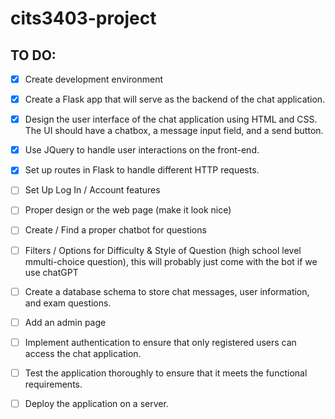 # cits3403-project
## TO DO:
- [x] Create development environment
- [x] Create a Flask app that will serve as the backend of the chat application.
- [x] Design the user interface of the chat application using HTML and CSS. The UI should have a chatbox, a message input field, and a send button.
- [x] Use JQuery to handle user interactions on the front-end.
- [x] Set up routes in Flask to handle different HTTP requests. 
- [ ] Set Up Log In / Account features
- [ ] Proper design or the web page (make it look nice)
- [ ] Create / Find a proper chatbot for questions
- [ ] Filters / Options for Difficulty & Style of Question (high school level mmulti-choice question), this will probably just come with the bot if we use chatGPT
- [ ] Create a database schema to store chat messages, user information, and exam questions.
- [ ] Add an admin page
- [ ] Implement authentication to ensure that only registered users can access the chat application.
- [ ] Test the application thoroughly to ensure that it meets the functional requirements.
- [ ] Deploy the application on a server.


